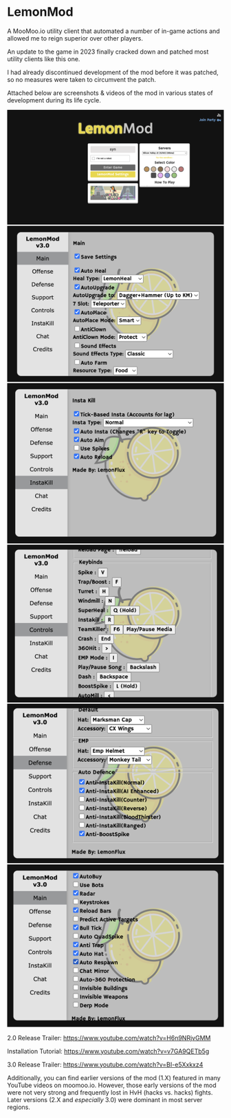 # LemonMod
A MooMoo.io utility client that automated a number of in-game actions and allowed me to reign superior over other players.

An update to the game in 2023 finally cracked down and patched most utility clients like this one.

I had already discontinued development of the mod before it was patched, so no measures were taken to circumvent the patch.

Attached below are screenshots & videos of the mod in various states of development during its life cycle.

![Login page](./s1.png)
![Mod screen](./s2.png)
![Mod screen](./s3.png)
![Mod screen](./s4.png)
![Mod screen](./s5.png)
![Mod screen](./s6.png)

2.0 Release Trailer: https://www.youtube.com/watch?v=H6n9NRjvGMM

Installation Tutorial: https://www.youtube.com/watch?v=v7GA9QETb5g

3.0 Release Trailer: https://www.youtube.com/watch?v=BI-e5Xxkxz4

Additionally, you can find earlier versions of the mod (1.X) featured in many YouTube videos on moomoo.io. However, those early versions of the mod were not very strong and frequently lost in HvH (hacks vs. hacks) fights. Later versions (2.X and *especially* 3.0) were dominant in most server regions.
